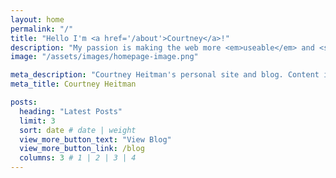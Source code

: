 ```yaml
---
layout: home
permalink: "/"
title: "Hello I'm <a href='/about'>Courtney</a>!"
description: "My passion is making the web more <em>useable</em> and <strong>accessible</strong>."
image: "/assets/images/homepage-image.png"

meta_description: "Courtney Heitman's personal site and blog. Content is mostly about a11y, productivity, and baking."
meta_title: Courtney Heitman

posts:
  heading: "Latest Posts"
  limit: 3
  sort: date # date | weight
  view_more_button_text: "View Blog"
  view_more_button_link: /blog
  columns: 3 # 1 | 2 | 3 | 4
---
```

